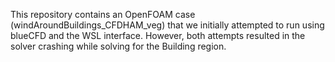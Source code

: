 This repository contains an OpenFOAM case (windAroundBuildings_CFDHAM_veg) that we initially attempted to run using blueCFD and the WSL interface. However, both attempts resulted in the solver crashing while solving for the Building region.
